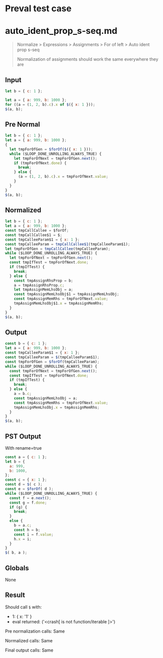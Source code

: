 # Preval test case

# auto_ident_prop_s-seq.md

> Normalize > Expressions > Assignments > For of left > Auto ident prop s-seq
>
> Normalization of assignments should work the same everywhere they are

## Input

`````js filename=intro
let b = { c: 1 };

let a = { a: 999, b: 1000 };
for ((a = (1, 2, b).c).x of $({ x: 1 }));
$(a, b);
`````

## Pre Normal


`````js filename=intro
let b = { c: 1 };
let a = { a: 999, b: 1000 };
{
  let tmpForOfGen = $forOf($({ x: 1 }));
  while ($LOOP_DONE_UNROLLING_ALWAYS_TRUE) {
    let tmpForOfNext = tmpForOfGen.next();
    if (tmpForOfNext.done) {
      break;
    } else {
      (a = (1, 2, b).c).x = tmpForOfNext.value;
    }
  }
}
$(a, b);
`````

## Normalized


`````js filename=intro
let b = { c: 1 };
let a = { a: 999, b: 1000 };
const tmpCallCallee = $forOf;
const tmpCallCallee$1 = $;
const tmpCalleeParam$1 = { x: 1 };
const tmpCalleeParam = tmpCallCallee$1(tmpCalleeParam$1);
let tmpForOfGen = tmpCallCallee(tmpCalleeParam);
while ($LOOP_DONE_UNROLLING_ALWAYS_TRUE) {
  let tmpForOfNext = tmpForOfGen.next();
  const tmpIfTest = tmpForOfNext.done;
  if (tmpIfTest) {
    break;
  } else {
    const tmpAssignRhsProp = b;
    a = tmpAssignRhsProp.c;
    let tmpAssignMemLhsObj = a;
    const tmpAssignMemLhsObj$1 = tmpAssignMemLhsObj;
    const tmpAssignMemRhs = tmpForOfNext.value;
    tmpAssignMemLhsObj$1.x = tmpAssignMemRhs;
  }
}
$(a, b);
`````

## Output


`````js filename=intro
const b = { c: 1 };
let a = { a: 999, b: 1000 };
const tmpCalleeParam$1 = { x: 1 };
const tmpCalleeParam = $(tmpCalleeParam$1);
const tmpForOfGen = $forOf(tmpCalleeParam);
while ($LOOP_DONE_UNROLLING_ALWAYS_TRUE) {
  const tmpForOfNext = tmpForOfGen.next();
  const tmpIfTest = tmpForOfNext.done;
  if (tmpIfTest) {
    break;
  } else {
    a = b.c;
    const tmpAssignMemLhsObj = a;
    const tmpAssignMemRhs = tmpForOfNext.value;
    tmpAssignMemLhsObj.x = tmpAssignMemRhs;
  }
}
$(a, b);
`````

## PST Output

With rename=true

`````js filename=intro
const a = { c: 1 };
let b = {
  a: 999,
  b: 1000,
};
const c = { x: 1 };
const d = $( c );
const e = $forOf( d );
while ($LOOP_DONE_UNROLLING_ALWAYS_TRUE) {
  const f = e.next();
  const g = f.done;
  if (g) {
    break;
  }
  else {
    b = a.c;
    const h = b;
    const i = f.value;
    h.x = i;
  }
}
$( b, a );
`````

## Globals

None

## Result

Should call `$` with:
 - 1: { x: '1' }
 - eval returned: ('<crash[ <ref> is not function/iterable ]>')

Pre normalization calls: Same

Normalized calls: Same

Final output calls: Same
